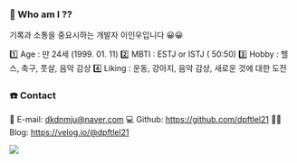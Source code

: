 ### 🤔 Who am I ??

기록과 소통을 중요시하는 개발자 이인우입니다 😀😀

1️⃣ Age : 만 24세 (1999. 01. 11)
2️⃣ MBTI : ESTJ or ISTJ ( 50:50)
3️⃣ Hobby : 헬스, 축구, 풋살, 음악 감상
4️⃣ Liking : 운동, 강아지, 음악 감상, 새로운 것에 대한 도전

### ☎️ Contact 

📩 E-mail: dkdnmju@naver.com
💻 Github: https://github.com/dpftlel21
✍🏻 Blog: https://velog.io/@dpftlel21

<a href="버튼을 눌렀을 때 이동할 링크" target="_blank"><img src="https://img.shields.io/badge/뱃지레이블-배경색?style=뱃지모양&logo=로고&logoColor=로고색상"/></a>

<!--
**dpftlel21/dpftlel21** is a ✨ _special_ ✨ repository because its `README.md` (this file) appears on your GitHub profile.

Here are some ideas to get you started:

- 🔭 I’m currently working on ...
- 🌱 I’m currently learning ...
- 👯 I’m looking to collaborate on ...
- 🤔 I’m looking for help with ...
- 💬 Ask me about ...
- 📫 How to reach me: ...
- 😄 Pronouns: ...
- ⚡ Fun fact: ...
-->
